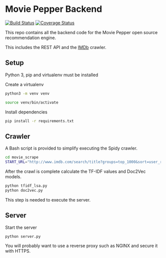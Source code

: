 # Movie Pepper Backend

[![Build Status](https://travis-ci.org/hugo19941994/movie-pepper-back.svg?branch=master)](https://travis-ci.org/hugo19941994/movie-pepper-back)
[![Coverage Status](https://coveralls.io/repos/github/hugo19941994/movie-pepper-back/badge.svg?branch=master)](https://coveralls.io/github/hugo19941994/movie-pepper-back?branch=master)

This repo contains all the backend code for the Movie Pepper open source recommendation engine.

This includes the REST API and the [IMDb](www.imdb.com) crawler.

## Setup

Python 3, pip and virtualenv must be installed

Create a virtualenv

```bash
python3 -m venv venv

source venv/bin/activate
```

Install dependencies

```bash
pip install -r requirements.txt
```

## Crawler

A Bash script is provided to simplify executing the Spidy crawler.

```bash
cd movie_scrape
START_URL="http://www.imdb.com/search/title?groups=top_1000&sort=user_rating,desc&page=1&ref" ./scrap.sh
```

After the crawl is complete calculate the TF-IDF values and Doc2Vec models.

```bash
python tfidf_lsa.py
python doc2vec.py
```

This step is needed to execute the server.

## Server

Start the server

```bash
python server.py
```

You will probably want to use a reverse proxy such as NGINX and secure it with HTTPS.
